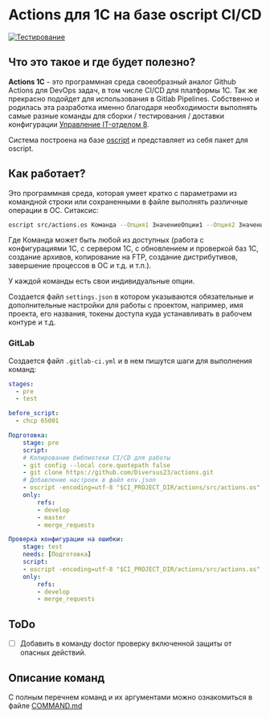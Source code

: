 # Actions для 1C на базе oscript CI/CD

[![Тестирование](https://github.com/Diversus23/actions1c/actions/workflows/testing.yml/badge.svg)](https://github.com/Diversus23/actions1c/actions/workflows/testing.yml)

## Что это такое и где будет полезно?

**Actions 1С** - это программная среда своеобразный аналог Github Actions для DevOps задач, в том числе CI/CD для платформы 1С. Так же прекрасно подойдет для использования в Gitlab Pipelines. Собственно и родилась эта разработка именно благодаря необходимости выполнять самые разные команды для сборки / тестирования / доставки конфигурации [Управление IT-отделом 8](https://softonit.ru/catalog/products/it/).

Система построена на базе [oscript](https://oscript.io) и представляет из себя пакет для oscript.

## Как работает?

Это программная среда, которая умеет кратко с параметрами из командной строки или сохраненными в файле выполнять различные операции в ОС. Ситаксис:

```bash
oscript src/actions.os Команда --Опция1 ЗначениеОпции1 --Опция2 ЗначениеОпции2
```

Где Команда может быть любой из доступных (работа с конфигурациями 1С, с сервером 1С, с обновлением и проверкой баз 1С, создание архивов, копирование на FTP, создание дистрибутивов, завершение процессов в ОС и т.д. и т.п.).

У каждой команды есть свои индивидуальные опции.

Создается файл `settings.json` в котором указываются обязательные и дополнительные настройки для работы с проектом, например, имя проекта, его названия, токены доступа куда устанавливать в рабочем контуре и т.д.

### GitLab

Создается файл `.gitlab-ci.yml` и в нем пишутся шаги для выполнения команд:

```yml
stages:
  - pre
  - test

before_script:
  - chcp 65001 

Подготовка:
    stage: pre
    script:
    # Копирование библиотеки CI/CD для работы
    - git config --local core.quotepath false
    - git clone https://github.com/Diversus23/actions.git
    # Добавление настроек в файл env.json
    - oscript -encoding=utf-8 "$CI_PROJECT_DIR/actions/src/actions.os" json write --key "defailt.connection" --string "/F /opt/1c/base"
    only:
        refs:
        - develop
        - master
        - merge_requests

Проверка конфигурации на ошибки:
    stage: test
    needs: [Подготовка]
    script:
    - oscript -encoding=utf-8 "$CI_PROJECT_DIR/actions/src/actions.os" infobase config check
    only:
        refs:
        - develop
        - merge_requests
```

## ToDo

- [ ] Добавить в команду doctor проверку включенной защиты от опасных действий.

## Описание команд

С полным перечнем команд и их аргументами можно ознакомиться в файле [COMMAND.md](docs/COMMAND.md)